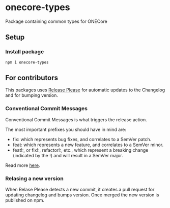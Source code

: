 # onecore-types

Package containing common types for ONECore

## Setup

### Install package

```shell script
npm i onecore-types
```

## For contributors

This packages uses [Release Please](https://github.com/google-github-actions/release-please-action) for automatic updates to the Changelog and for bumping version.

### Conventional Commit Messages

Conventional Commit Messages is what triggers the release action.

The most important prefixes you should have in mind are:

- fix: which represents bug fixes, and correlates to a SemVer patch.
- feat: which represents a new feature, and correlates to a SemVer minor.
- feat!:, or fix!:, refactor!:, etc., which represent a breaking change (indicated by the !) and will result in a SemVer major.

Read more [here](https://www.npmjs.com/package/release-please]).

### Relasing a new version

When Relase Please detects a new commit, it creates a pull request for updating changelog and bumps version. Once merged the new version is published on npm.
